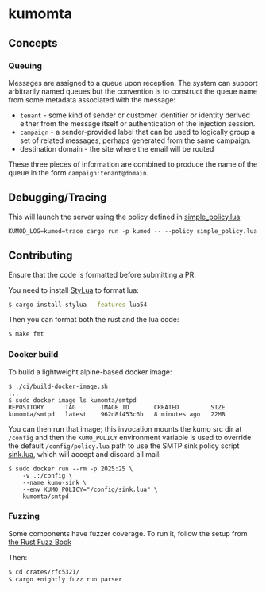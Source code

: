 # kumomta

## Concepts

### Queuing

Messages are assigned to a queue upon reception. The system can support
arbitrarily named queues but the convention is to construct the queue name from
some metadata associated with the message:

* `tenant` - some kind of sender or customer identifier or identity derived
  either from the message itself or authentication of the injection session.
* `campaign` - a sender-provided label that can be used to logically group a set
  of related messages, perhaps generated from the same campaign.
* destination domain - the site where the email will be routed

These three pieces of information are combined to produce the name of the queue
in the form `campaign:tenant@domain`.

## Debugging/Tracing

This will launch the server using the policy defined in [simple_policy.lua](simple_policy.lua):

```
KUMOD_LOG=kumod=trace cargo run -p kumod -- --policy simple_policy.lua
```

## Contributing

Ensure that the code is formatted before submitting a PR.

You need to install [StyLua](https://github.com/JohnnyMorganz/StyLua) to
format lua:

```bash
$ cargo install stylua --features lua54
```

Then you can format both the rust and the lua code:

```bash
$ make fmt
```

### Docker build

To build a lightweight alpine-based docker image:

```
$ ./ci/build-docker-image.sh
...
$ sudo docker image ls kumomta/smtpd
REPOSITORY      TAG       IMAGE ID       CREATED         SIZE
kumomta/smtpd   latest    962d8f453c6b   8 minutes ago   22MB
```

You can then run that image; this invocation mounts the kumo
src dir at `/config` and then the `KUMO_POLICY` environment
variable is used to override the default `/config/policy.lua`
path to use the SMTP sink policy script [sink.lua](sink.lua),
which will accept and discard all mail:

```
$ sudo docker run --rm -p 2025:25 \
    -v .:/config \
    --name kumo-sink \
    --env KUMO_POLICY="/config/sink.lua" \
    kumomta/smtpd
```

### Fuzzing

Some components have fuzzer coverage.  To run it, follow the setup from [the
Rust Fuzz Book](https://rust-fuzz.github.io/book/cargo-fuzz/setup.html)

Then:

```bash
$ cd crates/rfc5321/
$ cargo +nightly fuzz run parser
```
